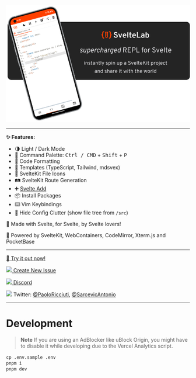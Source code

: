 [![A mockup of a phone with a Screenshot of SvelteLab opened. SvelteLab: A REPL for SvelteKit projects: quickly spin up a SvelteKit Projects and share it with the world!](./header.png)](https://www.sveltelab.dev/)

---

**✨ Features:**

- 🌗 Light / Dark Mode
- 🎨 Command Palette: <kbd>Ctrl / CMD</kbd> + <kbd>Shift</kbd> + <kbd>P</kbd>
- 🧹 Code Formatting
- 📒 Templates (TypeScript, Tailwind, mdsvex)
- 📄 SvelteKit File Icons
- 🛤️ SvelteKit Route Generation
- ➕ [Svelte Add](https://github.com/svelte-add/svelte-add)
- 📦 Install Packages
- ⌨️ Vim Keybindings
- 👻 Hide Config Clutter (show file tree from `/src`)

🧡 Made with Svelte, for Svelte, by Svelte lovers!

🔌 Powered by SvelteKit, WebContainers, CodeMirror, Xterm.js and PocketBase

---

[🧪 Try it out now!](https://sveltelab.dev/)

[![](https://api.iconify.design/material-symbols:error-circle-rounded.svg?color=%23ff4000) Create New Issue](https://github.com/sveltelab/sveltelab/issues/new/choose)

[![](https://api.iconify.design/simple-icons:discord.svg?color=%23ff4000) Discord](https://discord.gg/FbnT6wujQx)

![](https://api.iconify.design/simple-icons:twitter.svg?color=%23ff4000) Twitter: [@PaoloRicciuti](https://twitter.com/PaoloRicciuti), [@SarcevicAntonio](https://twitter.com/SarcevicAntonio)

---

# Development

> **Note**
> If you are using an AdBlocker like uBlock Origin, you might have to disable it while developing due to the Vercel Analytics script.

```
cp .env.sample .env
pnpm i
pnpm dev
```
